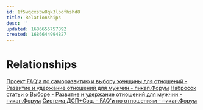 ```yaml
---
id: 1f5wqcxs5w8qk3lpofhshd8
title: Relationships
desc: ''
updated: 1686655757892
created: 1686644994827
---
```


# Relationships

[Проект FAQ'а по саморазвитию и выбору женщины для отношений - Pазвитие и удержание отношений для мужчин - пикап.Форум](https://forum.pickup.ru/topic/181400-%D0%BF%D1%80%D0%BE%D0%B5%D0%BA%D1%82-faq%D0%B0-%D0%BF%D0%BE-%D1%81%D0%B0%D0%BC%D0%BE%D1%80%D0%B0%D0%B7%D0%B2%D0%B8%D1%82%D0%B8%D1%8E-%D0%B8-%D0%B2%D1%8B%D0%B1%D0%BE%D1%80%D1%83-%D0%B6%D0%B5%D0%BD%D1%89%D0%B8%D0%BD%D1%8B-%D0%B4%D0%BB%D1%8F-%D0%BE%D1%82%D0%BD%D0%BE%D1%88%D0%B5%D0%BD%D0%B8%D0%B9/)
[Набросок статьи о Выборе - Pазвитие и удержание отношений для мужчин - пикап.Форум](https://forum.pickup.ru/topic/197584-%D0%BD%D0%B0%D0%B1%D1%80%D0%BE%D1%81%D0%BE%D0%BA-%D1%81%D1%82%D0%B0%D1%82%D1%8C%D0%B8-%D0%BE-%D0%B2%D1%8B%D0%B1%D0%BE%D1%80%D0%B5/)
[Система ДСП+Соц. - FAQ'и по отношениям - пикап.Форум](https://forum.pickup.ru/topic/145828-%D1%81%D0%B8%D1%81%D1%82%D0%B5%D0%BC%D0%B0-%D0%B4%D1%81%D0%BF%D1%81%D0%BE%D1%86/)
